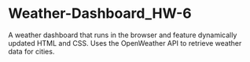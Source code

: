 # Weather-Dashboard_HW-6

A weather dashboard that runs in the browser and feature dynamically updated HTML and CSS.
Uses the OpenWeather API to retrieve weather data for cities.
